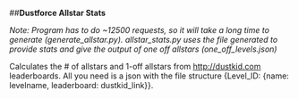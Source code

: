 ##**Dustforce Allstar Stats**

_Note: Program has to do ~12500 requests, so it will take a long time to generate (generate_allstar.py). allstar_stats.py uses the file generated to provide stats and give the output of one off allstars (one_off_levels.json)_

Calculates the # of allstars and 1-off allstars from http://dustkid.com leaderboards. All you need is a json with the file structure {Level_ID: {name: levelname, leaderboard: dustkid_link}}.
